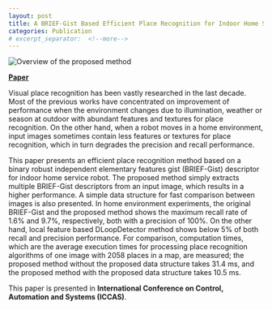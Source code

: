 ```yaml
---
layout: post
title: A BRIEF-Gist Based Efficient Place Recognition for Indoor Home Service Robots
categories: Publication
# excerpt_separator:  <!--more-->
---
```


![Overview of the proposed method](../../../../_posts/figure/place_recognition_overview.png "Overview")

[**Paper**](https://ieeexplore.ieee.org/document/7832506)

Visual place recognition has been vastly researched in the last decade. Most of the previous works have concentrated on improvement of performance when the environment changes due to illumination, weather or season at outdoor with abundant features and textures for place recognition. On the other hand, when a robot moves in a home environment, input images sometimes contain less features or textures for place recognition, which in turn degrades the precision and recall performance.  


This paper presents an efficient place recognition method based on a binary robust independent elementary features gist (BRIEF-Gist) descriptor for indoor home service robot. The proposed method simply extracts multiple BRIEF-Gist descriptors from an input image, which results in a higher performance. A simple data structure for fast comparison between images is also presented. In home environment experiments, the original BRIEF-Gist and the proposed method shows the maximum recall rate of 1.6% and 9.7%, respectively, both with a precision of 100%. On the other hand, local feature based DLoopDetector method shows below 5% of both recall and precision performance. For comparison, computation times, which are the average execution times for processing place recognition algorithms of one image with 2058 places in a map, are measured; the proposed method without the proposed data structure takes 31.4 ms, and the proposed method with the proposed data structure takes 10.5 ms.  


This paper is presented in **International Conference on Control, Automation and Systems (ICCAS)**. 
